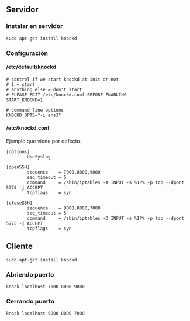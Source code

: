 ## Servidor

### Instalar en servidor

`sudo apt-get install knockd`

### Configuración

#### /etc/default/knockd

```
# control if we start knockd at init or not   
# 1 = start                                   
# anything else = don't start                 
# PLEASE EDIT /etc/knockd.conf BEFORE ENABLING
START_KNOCKD=1                                
                                              
# command line options                        
KNOCKD_OPTS="-i ens3"
```

#### /etc/knockd.conf

Ejemplo que viene por defecto.

```
[options]
        UseSyslog

[openSSH]
        sequence    = 7000,8000,9000
        seq_timeout = 5
        command     = /sbin/iptables -A INPUT -s %IP% -p tcp --dport 5775 -j ACCEPT
        tcpflags    = syn

[closeSSH]
        sequence    = 9000,8000,7000
        seq_timeout = 5
        command     = /sbin/iptables -D INPUT -s %IP% -p tcp --dport 5775 -j ACCEPT
        tcpflags    = syn
```

## Cliente

`sudo apt-get install knockd`

### Abriendo puerto

`knock localhost 7000 8000 9000`

### Cerrando puerto

`knock localhost 9000 8000 7000`


